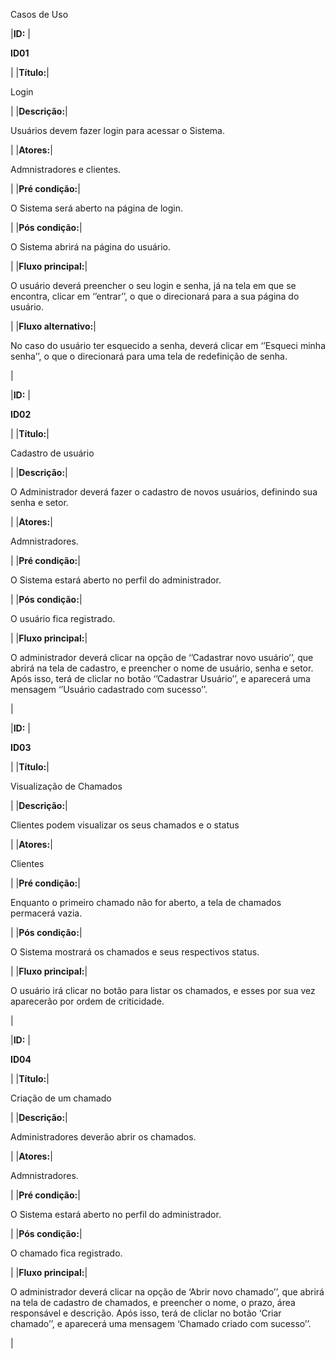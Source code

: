 Casos de Uso

|**ID:** |<p>**ID01**</p><p></p><p></p>|
|**Título:**|<p>Login</p><p></p><p></p>|
|**Descrição:**|<p>Usuários devem fazer login para acessar o Sistema.</p><p></p><p></p>|
|**Atores:**|<p>Admnistradores e clientes.</p><p></p><p></p>|
|**Pré condição:**|<p>O Sistema será aberto na página de login.</p><p></p><p></p>|
|**Pós condição:**|<p>O Sistema abrirá na página do usuário.</p><p></p>|
|**Fluxo principal:**|<p>O usuário deverá preencher o seu login e senha, já na tela em que se encontra, clicar em ‘’entrar’’, o que o direcionará para a sua página do usuário.</p><p></p><p></p>|
|**Fluxo alternativo:**|<p>No caso do usuário ter esquecido a senha, deverá clicar em ‘’Esqueci minha senha’’, o que o direcionará para uma tela de redefinição de senha.</p><p></p><p></p>|

<p><p>

|**ID:** |<p>**ID02**</p><p></p><p></p>|
|**Título:**|<p>Cadastro de usuário</p><p></p><p></p>|
|**Descrição:**|<p>O Administrador deverá fazer o cadastro de novos usuários, definindo sua senha e setor.</p><p></p><p></p>|
|**Atores:**|<p>Admnistradores.</p><p></p><p></p>|
|**Pré condição:**|<p>O Sistema estará aberto no perfil do administrador. </p><p></p>|
|**Pós condição:**|<p>O usuário fica registrado. </p><p></p>|
|**Fluxo principal:**|<p>O administrador deverá clicar na opção de ‘’Cadastrar novo usuário’’, que abrirá na tela de cadastro, e preencher o nome de usuário, senha e setor. Após isso, terá de cliclar no botão ‘’Cadastrar Usuário’’, e aparecerá uma mensagem ‘’Usuário cadastrado com sucesso’’.</p><p></p><p></p>|

<p><p>

|**ID:** |<p>**ID03**</p><p></p><p></p>|
|**Título:**|<p>Visualização de Chamados</p><p></p><p></p>|
|**Descrição:**|<p>Clientes podem visualizar os seus chamados e o status</p><p></p><p></p>|
|**Atores:**|<p>Clientes</p><p></p><p></p>|
|**Pré condição:**|<p>Enquanto o primeiro chamado não for aberto, a tela de chamados permacerá vazia.</p><p></p><p></p>|
|**Pós condição:**|<p>O Sistema mostrará os chamados e seus respectivos status.</p><p></p>|
|**Fluxo principal:**|<p>O usuário irá clicar no botão para listar os chamados, e esses por sua vez aparecerão por ordem de criticidade.</p><p></p><p></p>|

<p><p>

|**ID:** |<p>**ID04**</p><p></p><p></p>|
|**Título:**|<p>Criação de um chamado</p><p></p><p></p>|
|**Descrição:**|<p>Administradores deverão abrir os chamados.</p><p></p><p></p>|
|**Atores:**|<p>Admnistradores.</p><p></p><p></p>|
|**Pré condição:**|<p>O Sistema estará aberto no perfil do administrador. </p><p></p>|
|**Pós condição:**|<p>O chamado fica registrado.</p><p></p>|
|**Fluxo principal:**|<p>O administrador deverá clicar na opção de ‘Abrir novo chamado’’, que abrirá na tela de cadastro de chamados, e preencher o nome, o prazo, área responsável e descrição. Após isso, terá de cliclar no botão ‘Criar chamado’’, e aparecerá uma mensagem ‘Chamado criado com sucesso’’.</p><p></p><p></p>|

